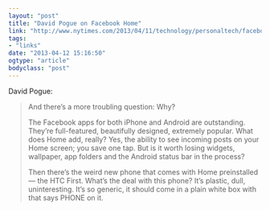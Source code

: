 ```yaml
---
layout: "post"
title: "David Pogue on Facebook Home"
link: "http://www.nytimes.com/2013/04/11/technology/personaltech/facebooks-grab-for-your-phone-what-gives.html?ref=technology&pagewanted=all&_r=0"
tags: 
- "links"
date: "2013-04-12 15:16:50"
ogtype: "article"
bodyclass: "post"
---
```


David Pogue:

> And there’s a more troubling question: Why?
> 
> The Facebook apps for both iPhone and Android are outstanding. They’re full-featured, beautifully designed, extremely popular. What does Home add, really? Yes, the ability to see incoming posts on your Home screen; you save one tap. But is it worth losing widgets, wallpaper, app folders and the Android status bar in the process?
> 
> Then there’s the weird new phone that comes with Home preinstalled — the HTC First. What’s the deal with this phone? It’s plastic, dull, uninteresting. It’s so generic, it should come in a plain white box with that says PHONE on it.